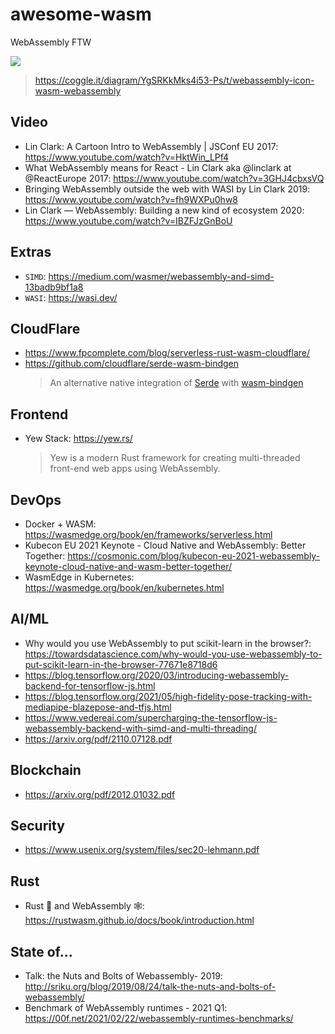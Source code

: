 # awesome-wasm
WebAssembly FTW

![](https://coggle-downloads-production.s3.eu-west-1.amazonaws.com/dbf8651c5d54894ca0a5ca5ba027e36c37701f1d40fa25f16052bd0e40077d41/webassembly-icon_WASM_WebAssembly.png?AWSAccessKeyId=ASIA4YTCGXFHFOCR63GD&Expires=1646831926&Signature=THHNts7FJ7L3Q2CNz3ECNrv0X3A%3D&x-amz-security-token=IQoJb3JpZ2luX2VjEGcaCWV1LXdlc3QtMSJGMEQCIDBTUChG3ARqpqlpWJxBpPNcyYTJjvF1YK3kYIQIopt9AiA2xEK7Yk%2BN2JTyQwSXKf7qElBQHJSZEArIFR%2Fl50vpcyqlAgjP%2F%2F%2F%2F%2F%2F%2F%2F%2F%2F8BEAAaDDg3NzQ1MzAzMTc1OCIMM4NkO02nBgYxIj6DKvkBnuJBaLVjK%2B6v8eeSMXfFP2XleKgi48nlMO5aRBTMyNcJYir7kTBTlB1t2F0rHs6ZhWhkIxLmrcwagOILPr7IQF5lav4AHTwUgO1QB7Tp6kReXfbxX3B6LSjWFbqQwmLm2P3jc2YVzQw54IkvFeuyFm291F64rcGyDy7e8fcwTauilnSsyvjoShjIV3iK2lsQQfR75QRvDkLw0oBQHnUTJebCdGfJCptpbMkltsA9953dccufErzXWgFf9wIBwAMF5qCxubN%2FmWpM%2Bq9JUtE6hRFRB7yz5OEdp3qNGEbE3ozzXwiV4Yr8dKMSpRiM6XqC0TUKXw38vIaMMMyOoZEGOpsBkDzoKTAe6XJldyD9ACewyVQLDeMlo9EyluGKVLLhVlPzN0G%2BfCr7h83PYksjp%2B0gZBcgLnXehc5y5V6l2bmD288O3qs5G22usjl8m5pYbrDHM34w11S6urwhVbn9CWn2eKLW2eHAqt5rvb0qOjivIOfrx5QIpAoyHMnuo%2B5YH4oWKk0K7GJ5LetuWXk%2B1QYAGVq7148IGRe0x28%3D)
> https://coggle.it/diagram/YgSRKkMks4i53-Ps/t/webassembly-icon-wasm-webassembly

## Video
- Lin Clark: A Cartoon Intro to WebAssembly | JSConf EU 2017: https://www.youtube.com/watch?v=HktWin_LPf4
- What WebAssembly means for React - Lin Clark aka @linclark at @ReactEurope 2017: https://www.youtube.com/watch?v=3GHJ4cbxsVQ
- Bringing WebAssembly outside the web with WASI by Lin Clark 2019: https://www.youtube.com/watch?v=fh9WXPu0hw8
- Lin Clark — WebAssembly: Building a new kind of ecosystem 2020: https://www.youtube.com/watch?v=IBZFJzGnBoU

## Extras
- `SIMD`: https://medium.com/wasmer/webassembly-and-simd-13badb9bf1a8
- `WASI`: https://wasi.dev/

## CloudFlare
- https://www.fpcomplete.com/blog/serverless-rust-wasm-cloudflare/
- https://github.com/cloudflare/serde-wasm-bindgen
  > An alternative native integration of [Serde](https://serde.rs/) with [wasm-bindgen](https://github.com/rustwasm/wasm-bindgen)

## Frontend
- Yew Stack: https://yew.rs/
  > Yew is a modern Rust framework for creating multi-threaded front-end web apps using WebAssembly.

## DevOps
- Docker + WASM: https://wasmedge.org/book/en/frameworks/serverless.html
- Kubecon EU 2021 Keynote - Cloud Native and WebAssembly: Better Together: https://cosmonic.com/blog/kubecon-eu-2021-webassembly-keynote-cloud-native-and-wasm-better-together/
- WasmEdge in Kubernetes: https://wasmedge.org/book/en/kubernetes.html

## AI/ML
- Why would you use WebAssembly to put scikit-learn in the browser?: https://towardsdatascience.com/why-would-you-use-webassembly-to-put-scikit-learn-in-the-browser-77671e8718d6
- https://blog.tensorflow.org/2020/03/introducing-webassembly-backend-for-tensorflow-js.html
- https://blog.tensorflow.org/2021/05/high-fidelity-pose-tracking-with-mediapipe-blazepose-and-tfjs.html
- https://www.vedereai.com/supercharging-the-tensorflow-js-webassembly-backend-with-simd-and-multi-threading/
- https://arxiv.org/pdf/2110.07128.pdf

## Blockchain
- https://arxiv.org/pdf/2012.01032.pdf

## Security
- https://www.usenix.org/system/files/sec20-lehmann.pdf

## Rust
- Rust 🦀 and WebAssembly 🕸: https://rustwasm.github.io/docs/book/introduction.html

## State of...
- Talk: the Nuts and Bolts of Webassembly- 2019: http://sriku.org/blog/2019/08/24/talk-the-nuts-and-bolts-of-webassembly/
- Benchmark of WebAssembly runtimes - 2021 Q1: https://00f.net/2021/02/22/webassembly-runtimes-benchmarks/
